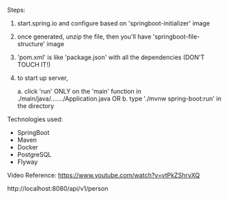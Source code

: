 Steps:

1. start.spring.io and configure based on 'springboot-initializer' image

2. once generated, unzip the file, then you'll have 'springboot-file-structure' image

3. 'pom.xml' is like 'package.json' with all the dependencies (DON'T TOUCH IT!)

4. to start up server,

   a. click 'run' ONLY on the 'main' function in ./main/java/......./Application.java
   OR
   b. type './mvnw spring-boot:run' in the directory

Technologies used:

- SpringBoot
- Maven
- Docker
- PostgreSQL
- Flyway

Video Reference: https://www.youtube.com/watch?v=vtPkZShrvXQ

http://localhost:8080/api/v1/person
